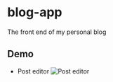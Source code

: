 # blog-app
The front end of my personal blog
## Demo

* Post editor
![Post editor](https://i.imgur.com/U1BJSvV.png)
